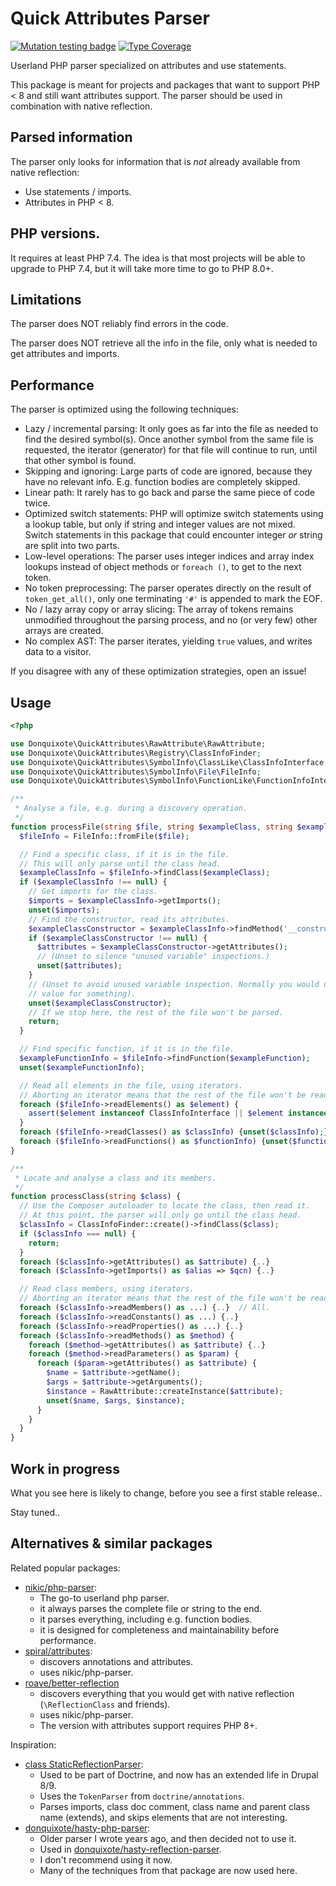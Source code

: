 # Quick Attributes Parser

[![Mutation testing badge](https://img.shields.io/endpoint?style=flat&url=https%3A%2F%2Fbadge-api.stryker-mutator.io%2Fgithub.com%2Fdonquixote%2Fquick-attributes-parser%2Fmaster)](https://dashboard.stryker-mutator.io/reports/github.com/donquixote/quick-attributes-parser/master)
[![Type Coverage](https://shepherd.dev/github/donquixote/quick-attributes-parser/coverage.svg)](https://shepherd.dev/github/donquixote/quick-attributes-parser)

Userland PHP parser specialized on attributes and use statements.

This package is meant for projects and packages that want to support PHP < 8 and still want attributes support.
The parser should be used in combination with native reflection.

## Parsed information
The parser only looks for information that is _not_ already available from native reflection:

- Use statements / imports.
- Attributes in PHP < 8.

## PHP versions.
It requires at least PHP 7.4. The idea is that most projects will be able to upgrade to PHP 7.4, but it will take more time to go to PHP 8.0+.

## Limitations
The parser does NOT reliably find errors in the code. 

The parser does NOT retrieve all the info in the file, only what is needed to get attributes and imports.

## Performance
The parser is optimized using the following techniques:

- Lazy / incremental parsing: It only goes as far into the file as needed to find the desired symbol(s). Once another symbol from the same file is requested, the iterator (generator) for that file will continue to run, until that other symbol is found.
- Skipping and ignoring: Large parts of code are ignored, because they have no relevant info. E.g. function bodies are completely skipped.
- Linear path: It rarely has to go back and parse the same piece of code twice.
- Optimized switch statements: PHP will optimize switch statements using a lookup table, but only if string and integer values are not mixed. Switch statements in this package that could encounter integer _or_ string are split into two parts.
- Low-level operations: The parser uses integer indices and array index lookups instead of object methods or `foreach ()`, to get to the next token.
- No token preprocessing: The parser operates directly on the result of `token_get_all()`, only one terminating `'#'` is appended to mark the EOF.
- No / lazy array copy or array slicing: The array of tokens remains unmodified throughout the parsing process, and no (or very few) other arrays are created.
- No complex AST: The parser iterates, yielding `true` values, and writes data to a visitor.

If you disagree with any of these optimization strategies, open an issue!

## Usage

```php
<?php

use Donquixote\QuickAttributes\RawAttribute\RawAttribute;
use Donquixote\QuickAttributes\Registry\ClassInfoFinder;
use Donquixote\QuickAttributes\SymbolInfo\ClassLike\ClassInfoInterface;
use Donquixote\QuickAttributes\SymbolInfo\File\FileInfo;
use Donquixote\QuickAttributes\SymbolInfo\FunctionLike\FunctionInfoInterface;

/**
 * Analyse a file, e.g. during a discovery operation.
 */
function processFile(string $file, string $exampleClass, string $exampleFunction) {
  $fileInfo = FileInfo::fromFile($file);

  // Find a specific class, if it is in the file.
  // This will only parse until the class head.
  $exampleClassInfo = $fileInfo->findClass($exampleClass);
  if ($exampleClassInfo !== null) {
    // Get imports for the class.
    $imports = $exampleClassInfo->getImports();
    unset($imports);
    // Find the constructor, read its attributes.
    $exampleClassConstructor = $exampleClassInfo->findMethod('__construct');
    if ($exampleClassConstructor !== null) {
      $attributes = $exampleClassConstructor->getAttributes();
      // (Unset to silence "unused variable" inspections.)
      unset($attributes);
    }
    // (Unset to avoid unused variable inspection. Normally you would use this
    // value for something).
    unset($exampleClassConstructor);
    // If we stop here, the rest of the file won't be parsed.
    return;
  }

  // Find specific function, if it is in the file.
  $exampleFunctionInfo = $fileInfo->findFunction($exampleFunction);
  unset($exampleFunctionInfo);

  // Read all elements in the file, using iterators.
  // Aborting an iterator means that the rest of the file won't be read.
  foreach ($fileInfo->readElements() as $element) {
    assert($element instanceof ClassInfoInterface || $element instanceof FunctionInfoInterface);
  }
  foreach ($fileInfo->readClasses() as $classInfo) {unset($classInfo);}
  foreach ($fileInfo->readFunctions() as $functionInfo) {unset($functionInfo);}
}

/**
 * Locate and analyse a class and its members.
 */
function processClass(string $class) {
  // Use the Composer autoloader to locate the class, then read it.
  // At this point, the parser will only go until the class head.
  $classInfo = ClassInfoFinder::create()->findClass($class);
  if ($classInfo === null) {
    return;
  }
  foreach ($classInfo->getAttributes() as $attribute) {..}
  foreach ($classInfo->getImports() as $alias => $qcn) {..}

  // Read class members, using iterators.
  // Aborting an iterator means that the rest of the file won't be read.
  foreach ($classInfo->readMembers() as ...) {..}  // All.
  foreach ($classInfo->readConstants() as ...) {..}
  foreach ($classInfo->readProperties() as ...) {..}
  foreach ($classInfo->readMethods() as $method) {
    foreach ($method->getAttributes() as $attribute) {..}
    foreach ($method->readParameters() as $param) {
      foreach ($param->getAttributes() as $attribute) {
        $name = $attribute->getName();
        $args = $attribute->getArguments();
        $instance = RawAttribute::createInstance($attribute);
        unset($name, $args, $instance);
      }
    }
  }
}
```

## Work in progress
What you see here is likely to change, before you see a first stable release..

Stay tuned..

## Alternatives & similar packages

Related popular packages:
- [nikic/php-parser](https://packagist.org/packages/nikic/php-parser):
  - The go-to userland php parser.
  - it always parses the complete file or string to the end.
  - it parses everything, including e.g. function bodies.
  - it is designed for completeness and maintainability before performance.
- [spiral/attributes](https://packagist.org/packages/spiral/attributes):
  - discovers annotations and attributes.
  - uses nikic/php-parser.
- [roave/better-reflection](https://packagist.org/packages/roave/better-reflection)
  - discovers everything that you would get with native reflection (`\ReflectionClass` and friends).
  - uses nikic/php-parser.
  - The version with attributes support requires PHP 8+.

Inspiration:
- [class StaticReflectionParser](https://git.drupalcode.org/project/drupal/-/blob/9.3.x/core/lib/Drupal/Component/Annotation/Doctrine/StaticReflectionParser.php):
  - Used to be part of Doctrine, and now has an extended life in Drupal 8/9.
  - Uses the `TokenParser` from `doctrine/annotations`.
  - Parses imports, class doc comment, class name and parent class name (extends), and skips elements that are not interesting.
- [donquixote/hasty-php-parser](https://packagist.org/packages/donquixote/hasty-php-parser):
  - Older parser I wrote years ago, and then decided not to use it.
  - Used in [donquixote/hasty-reflection-parser](https://packagist.org/packages/donquixote/hasty-reflection-parser).
  - I don't recommend using it now.
  - Many of the techniques from that package are now used here.
